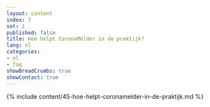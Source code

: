 ```yaml
---
layout: content
index: 7
set: 1
published: false
title: Hoe helpt CoronaMelder in de praktijk?
lang: nl
categories:
- nl
- faq
showBreadCrumbs: true
showContact: true
---
```

{% include content/45-hoe-helpt-coronamelder-in-de-praktijk.md %}
